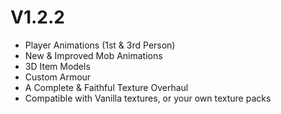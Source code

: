 # V1.2.2
- Player Animations (1st & 3rd Person)
- New & Improved Mob Animations
- 3D Item Models
- Custom Armour
- A Complete & Faithful Texture Overhaul
- Compatible with Vanilla textures, or your own texture packs
